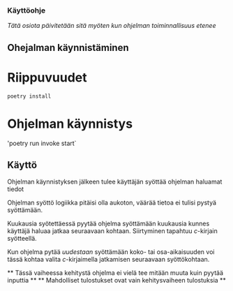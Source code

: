 ### Käyttöohje

*Tätä osiota päivitetään sitä myöten kun ohjelman toiminnallisuus etenee*

##  Ohejalman käynnistäminen


# Riippuvuudet 

`poetry install`

# Ohjelman käynnistys

'poetry run invoke start`


## Käyttö

Ohjelman käynnistyksen jälkeen tulee käyttäjän syöttää ohjelman haluamat tiedot

Ohjelman syöttö logiikka pitäisi olla aukoton, väärää tietoa ei tulisi pystyä syöttämään.

Kuukausia syötettäessä pyytää ohjelma syöttämään kuukausia kunnes käyttäjä haluaa jatkaa seuraavaan 
kohtaan. Siirtyminen tapahtuu *c*-kirjain syötteellä.
 
Kun ohjelma pytää *uudestaan* syöttämään koko- tai osa-aikaisuuden voi tässä kohtaa valita *c*-kirjaimella
jatkamisen seuraavaan syöttökohtaan.

** Tässä vaiheessa kehitystä ohjelma ei vielä tee mitään muuta kuin pyytää inputtia **
** Mahdolliset tulostukset ovat vain kehitysvaiheen tulostuksia **
